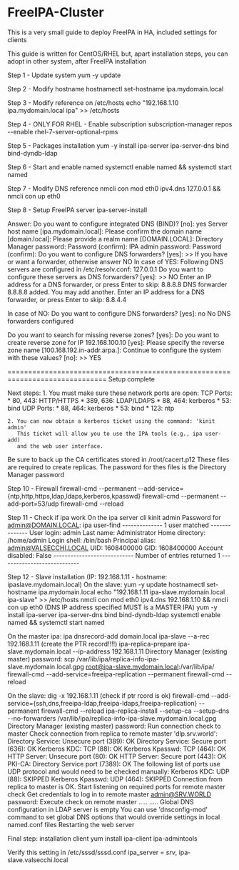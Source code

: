 # FreeIPA-Cluster

This is a very small guide to deploy FreeIPA in HA, included settings for clients

This guide is written for CentOS/RHEL but, apart installation steps, you can adopt in other system, after FreeIPA installation

Step 1 - Update system
yum -y update

Step 2 - Modify hostname
hostnamectl set-hostname ipa.mydomain.local

Step 3 - Modify reference on /etc/hosts
echo "192.168.1.10 ipa.mydomain.local ipa" >> /etc/hosts

Step 4 - ONLY FOR RHEL - Enable subscription
subscription-manager repos --enable rhel-7-server-optional-rpms

Step 5 - Packages installation
yum -y install ipa-server ipa-server-dns bind bind-dyndb-ldap

Step 6 - Start and enable named
systemctl enable named && systemctl start named

Step 7 - Modify DNS reference
nmcli con mod eth0 ipv4.dns 127.0.0.1 && nmcli con up eth0

Step 8 - Setup FreeIPA server
ipa-server-install
 
 Answer:
  Do you want to configure integrated DNS (BIND)? [no]: yes
  Server host name [ipa.mydomain.local]:
  Please confirm the domain name [domain.local]:
  Please provide a realm name [DOMAIN.LOCAL]:
  Directory Manager password:
  Password (confirm):
  IPA admin password:
  Password (confirm):
  Do you want to configure DNS forwarders? [yes]: >> If you have or want a forwarder, otherwise answer NO
  In case of YES:
   Following DNS servers are configured in /etc/resolv.conf: 127.0.0.1
   Do you want to configure these servers as DNS forwarders? [yes]: >> NO
   Enter an IP address for a DNS forwarder, or press Enter to skip: 8.8.8.8
   DNS forwarder 8.8.8.8 added. You may add another.
   Enter an IP address for a DNS forwarder, or press Enter to skip: 8.8.4.4
   
 In case of NO:
   Do you want to configure DNS forwarders? [yes]: no
   No DNS forwarders configured
 
 Do you want to search for missing reverse zones? [yes]:
 Do you want to create reverse zone for IP 192.168.100.10 [yes]:
 Please specify the reverse zone name [100.168.192.in-addr.arpa.]:
 Continue to configure the system with these values? [no]: >> YES

 ==============================================================================
 Setup complete

 Next steps:
	1. You must make sure these network ports are open:
		TCP Ports:
		  * 80, 443: HTTP/HTTPS
		  * 389, 636: LDAP/LDAPS
		  * 88, 464: kerberos
		  * 53: bind
		UDP Ports:
		  * 88, 464: kerberos
		  * 53: bind
		  * 123: ntp

	2. You can now obtain a kerberos ticket using the command: 'kinit admin'
	   This ticket will allow you to use the IPA tools (e.g., ipa user-add)
	   and the web user interface.

  Be sure to back up the CA certificates stored in /root/cacert.p12
  These files are required to create replicas. The password for thes files is the Directory Manager password

Step 10 - Firewall
firewall-cmd --permanent --add-service={ntp,http,https,ldap,ldaps,kerberos,kpasswd}
firewall-cmd --permanent --add-port=53/udp 
firewall-cmd --reload

Step 11 - Check if ipa work
  On the ipa server cli
    kinit admin
    Password for admin@DOMAIN.LOCAL:
    ipa user-find
      --------------
      1 user matched
      --------------
      User login: admin
      Last name: Administrator
      Home directory: /home/admin
      Login shell: /bin/bash
      Principal alias: admin@VALSECCHI.LOCAL
      UID: 1608400000
      GID: 1608400000
      Account disabled: False
      ----------------------------
      Number of entries returned 1
      ----------------------------
     
Step 12 - Slave installation (IP: 192.168.1.11 - hostname: ipaslave.mydomain.local)
  On the slave:
    yum -y update
    hostnamectl set-hostname ipa.mydomain.local
    echo "192.168.1.11 ipa-slave.mydomain.local ipa-slave" >> /etc/hosts
    nmcli con mod eth0 ipv4.dns 192.168.1.10 && nmcli con up eth0 (DNS IP address specified MUST is a MASTER IPA)
    yum -y install ipa-server ipa-server-dns bind bind-dyndb-ldap
    systemctl enable named && systemctl start named
  
  On the master ipa:
    ipa dnsrecord-add domain.local ipa-slave --a-rec 192.168.1.11 (create the PTR record!!!!)
    ipa-replica-prepare ipa-slave.mydomain.local --ip-address 192.168.1.11
    Directory Manager (existing master) password:
    scp /var/lib/ipa/replica-info-ipa-slave.mydomain.local.gpg root@ipa-slave.mydomain.local:/var/lib/ipa/
    firewall-cmd --add-service=freeipa-replication --permanent
    firewall-cmd --reload
  
  On the slave:
    dig -x 192.168.1.11 (check if ptr rcord is ok)
    firewall-cmd --add-service={ssh,dns,freeipa-ldap,freeipa-ldaps,freeipa-replication} --permanent
    firewall-cmd --reload
    ipa-replica-install --setup-ca --setup-dns --no-forwarders /var/lib/ipa/replica-info-ipa-slave.mydomain.local.gpg
      Directory Manager (existing master) password:
      Run connection check to master
      Check connection from replica to remote master 'dlp.srv.world':
      Directory Service: Unsecure port (389): OK
      Directory Service: Secure port (636): OK
      Kerberos KDC: TCP (88): OK
      Kerberos Kpasswd: TCP (464): OK
      HTTP Server: Unsecure port (80): OK
      HTTP Server: Secure port (443): OK
      PKI-CA: Directory Service port (7389): OK
      The following list of ports use UDP protocol and would need to be checked manually:
        Kerberos KDC: UDP (88): SKIPPED
        Kerberos Kpasswd: UDP (464): SKIPPED
      Connection from replica to master is OK.
      Start listening on required ports for remote master check
      Get credentials to log in to remote master
        admin@SRV.WORLD password:
      Execute check on remote master
      .....
      .....
      Global DNS configuration in LDAP server is empty
      You can use 'dnsconfig-mod' command to set global DNS options that would override settings in local named.conf files
      Restarting the web server

Final step: installation client
yum install ipa-client ipa-admintools

Verify this setting in /etc/sssd/sssd.conf
ipa_server = _srv_, ipa-slave.valsecchi.local

